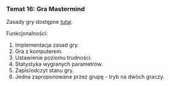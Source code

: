 ### Temat 16: Gra Mastermind
Zasady gry dostępne [tutaj](https://pl.wikipedia.org/wiki/Mastermind_(gra_planszowa)).

Funkcjonalności:
1. Implementacja zasad gry.
2. Gra z komputerem.
3. Ustawienie poziomu trudności.
4. Statystyka wygranych parametrów.
5. Zapis/odczyt stanu gry.
6. Jedna zaproponowane przez grupę - tryb na dwóch graczy.
